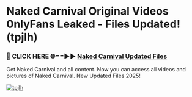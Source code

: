 # Naked Carnival Original Videos 0nlyFans Leaked - Files Updated! (tpjlh)

<h3>🔴 CLICK HERE 🌐==►► <a href="https://tinyurl.com/yckcrads" rel="nofollow">Naked Carnival Updated Files</a></h3>

Get Naked Carnival and all content. Now you can access all videos and pictures of Naked Carnival. New Updated Files 2025!

[![tpjlh](https://i.imgur.com/hpKpOFt.gif)](https://tinyurl.com/yckcrads)
